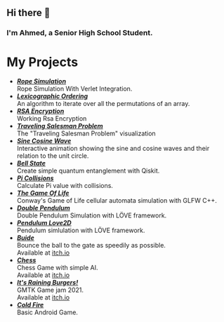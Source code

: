## Hi there 👋

### I'm Ahmed, a Senior High School Student.

# My Projects

* [***Rope Simulation***](https://github.com/AhmedDawoud3/Rope-Simulation)    
Rope Simulation With Verlet Integration.
* [***Lexicographic Ordering***](https://github.com/AhmedDawoud3/Lexicographic-Ordering/)   
An algorithm to iterate over all the permutations of an array.
* [***RSA Encryption***](https://github.com/AhmedDawoud3/RSA-Encryption)  
Working Rsa Encryption
* [***Traveling Salesman Problem***](https://github.com/AhmedDawoud3/traveling-salesman-problem)   
The "Traveling Salesman Problem" visualization
* [***Sine Cosine Wave***](https://github.com/AhmedDawoud3/Sine-Cosine-Wave)    
Interactive animation showing the sine and cosine waves and their relation to the unit circle.
* [***Bell State***](https://github.com/AhmedDawoud3/Bell-state)    
 Create simple quantum entanglement with Qiskit.
* [***Pi Collisions***](https://github.com/AhmedDawoud3/Pi-Collisions)   
Calculate Pi value with collisions.
* [***The Game Of Life***](https://github.com/AhmedDawoud3/The-Game-Of-Life)    
Conway's Game of Life cellular automata simulation with GLFW C++.
* [***Double Pendulum***](https://github.com/AhmedDawoud3/Double-Pendulum)    
Double Pendulum Simulation with LÖVE framework.
* [***Pendulum Love2D***](https://github.com/AhmedDawoud3/Pendulum-Love2D)    
Pendulum simlulation with LÖVE framework. 
* [***Buide***](https://github.com/AhmedDawoud3/Buide)    
Bounce the ball to the gate as speedily as possible.    
Available at [itch.io](https://ahmeddawoud.itch.io/buide)
* [***Chess***](https://github.com/AhmedDawoud3/Chess-Love2D)   
Chess Game with simple AI.    
Available at [itch.io](https://ahmeddawoud.itch.io/chess)
* [***It's Raining Burgers!***](https://github.com/AhmedDawoud3/It-is-raining-burgers)    
GMTK Game jam 2021.   
Available at [itch.io](https://rumis.itch.io/its-raining-burgers)
* [***Cold Fire***](https://github.com/AhmedDawoud3/Cold-Fire)    
Basic Android Game.
